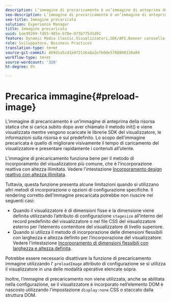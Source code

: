 ```yaml
---
description: L’immagine di precaricamento è un’immagine di anteprima della risorsa statica che si carica subito dopo aver chiamato il metodo init() e viene visualizzata mentre vengono scaricate le librerie SDK del visualizzatore, le informazioni sulla risorsa e sul predefinito. Lo scopo dell’immagine precaricata è quello di migliorare visivamente il tempo di caricamento del visualizzatore e presentare rapidamente i contenuti all’utente.
seo-description: L’immagine di precaricamento è un’immagine di anteprima della risorsa statica che si carica subito dopo aver chiamato il metodo init() e viene visualizzata mentre vengono scaricate le librerie SDK del visualizzatore, le informazioni sulla risorsa e sul predefinito. Lo scopo dell’immagine precaricata è quello di migliorare visivamente il tempo di caricamento del visualizzatore e presentare rapidamente i contenuti all’utente.
seo-title: Immagine precaricata
solution: Experience Manager
title: Immagine precaricata
uuid: bae99269-fd55-485e-b78e-873b77541d91
feature: Dynamic Media Classic,Visualizzatori,SDK/API,Banner carosello
role: Sviluppatore, Business Practices
translation-type: tm+mt
source-git-commit: 469d1a5c43a972116a8a2efb0de5708800130a99
workflow-type: tm+mt
source-wordcount: '328'
ht-degree: 0%

---
```



# Precarica immagine{#preload-image}

L’immagine di precaricamento è un’immagine di anteprima della risorsa statica che si carica subito dopo aver chiamato il metodo init() e viene visualizzata mentre vengono scaricate le librerie SDK del visualizzatore, le informazioni sulla risorsa e sul predefinito. Lo scopo dell’immagine precaricata è quello di migliorare visivamente il tempo di caricamento del visualizzatore e presentare rapidamente i contenuti all’utente.

L’immagine di precaricamento funziona bene per il metodo di incorporamento del visualizzatore più comune, che è l’incorporazione reattiva con altezza illimitata. Vedere l&#39;intestazione [Incorporamento design reattivo con altezza illimitata](../../c-html5-aem-asset-viewers/c-html5-aem-carousel/c-html5-aem-carousel.md#concept-b44f1df3c1c64d4e8b5565e7736bf95e).

Tuttavia, questa funzione presenta alcune limitazioni quando si utilizzano altri metodi di incorporazione o opzioni di configurazione specifiche. Il rendering corretto dell’immagine precaricata potrebbe non riuscire nei seguenti casi:

* Quando il visualizzatore è di dimensioni fisse e la dimensione viene definita utilizzando l’attributo di configurazione `stagesize` all’interno del record predefinito del visualizzatore o nel file CSS del visualizzatore esterno per l’elemento contenitore del visualizzatore di livello superiore.
* Quando si utilizza il metodo di incorporazione delle dimensioni flessibili con larghezza e altezza definito per l’incorporazione del visualizzatore. Vedere l&#39;intestazione [Incorporamento di dimensioni flessibili con larghezza e altezza definita](../../c-html5-aem-asset-viewers/c-html5-aem-interactive-images/c-html5-aem-interactive-images.md#section-6bb5d3c502544ad18a58eafe12a13435).

Potrebbe essere necessario disattivare la funzione di precaricamento immagine utilizzando l’ `preloadImage` attributo di configurazione se si utilizza il visualizzatore in una delle modalità operative elencate sopra.

Inoltre, l’immagine di precaricamento non viene utilizzata, anche se abilitata nella configurazione, se il visualizzatore è incorporato nell’elemento DOM è nascosto utilizzando l’impostazione `display:none` CSS o staccato dalla struttura DOM.
